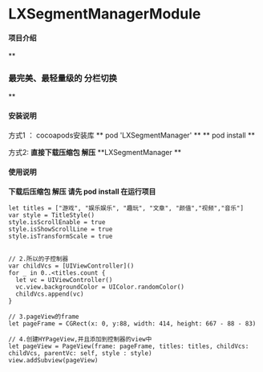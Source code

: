 # LXSegmentManagerModule

#### 项目介绍
 **

### 最完美、最轻量级的 分栏切换
** 

#### 安装说明
方式1 ： cocoapods安装库 
        ** pod 'LXSegmentManager' **
        ** pod install ** 

方式2:   **直接下载压缩包 解压**    **LXSegmentManager **   

#### 使用说明
 **下载后压缩包 解压   请先 pod install  在运行项目** 
  
```
let titles = ["游戏", "娱乐娱乐", "趣玩", "文章", "颜值","视频","音乐"]
var style = TitleStyle()
style.isScrollEnable = true
style.isShowScrollLine = true
style.isTransformScale = true


// 2.所以的子控制器
var childVcs = [UIViewController]()
for _ in 0..<titles.count {
  let vc = UIViewController()
  vc.view.backgroundColor = UIColor.randomColor()
  childVcs.append(vc)
}

// 3.pageView的frame
let pageFrame = CGRect(x: 0, y:88, width: 414, height: 667 - 88 - 83)

// 4.创建HYPageView,并且添加到控制器的view中
let pageView = PageView(frame: pageFrame, titles: titles, childVcs: childVcs, parentVc: self, style : style)
view.addSubview(pageView)

```

